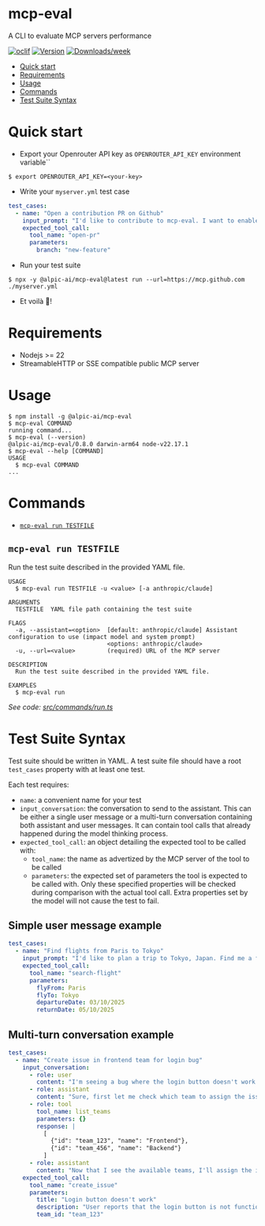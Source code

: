 <h1>mcp-eval</h1>

A CLI to evaluate MCP servers performance

[![oclif](https://img.shields.io/badge/cli-oclif-brightgreen.svg)](https://oclif.io)
[![Version](https://img.shields.io/npm/v/mcp-eval.svg)](https://npmjs.org/package/@alpic-ai/mcp-eval)
[![Downloads/week](https://img.shields.io/npm/dw/mcp-eval.svg)](https://npmjs.org/package/@alpic-ai/mcp-eval)

<!-- toc -->
* [Quick start](#quick-start)
* [Requirements](#requirements)
* [Usage](#usage)
* [Commands](#commands)
* [Test Suite Syntax](#test-suite-syntax)
<!-- tocstop -->

# Quick start

- Export your Openrouter API key as `OPENROUTER_API_KEY` environment variable``

```
$ export OPENROUTER_API_KEY=<your-key>
```

- Write your `myserver.yml` test case

```yml
test_cases:
  - name: "Open a contribution PR on Github"
    input_prompt: "I'd like to contribute to mcp-eval. I want to enable ... feature. I'll let you go ahead and implement the feature as you see fit. Open a pull request with the proposed modification once you're done."
    expected_tool_call:
      tool_name: "open-pr"
      parameters:
        branch: "new-feature"
```

- Run your test suite

```
$ npx -y @alpic-ai/mcp-eval@latest run --url=https://mcp.github.com ./myserver.yml
```

- Et voilà 🎉!

# Requirements

- Nodejs >= 22
- StreamableHTTP or SSE compatible public MCP server

# Usage

<!-- usage -->
```sh-session
$ npm install -g @alpic-ai/mcp-eval
$ mcp-eval COMMAND
running command...
$ mcp-eval (--version)
@alpic-ai/mcp-eval/0.8.0 darwin-arm64 node-v22.17.1
$ mcp-eval --help [COMMAND]
USAGE
  $ mcp-eval COMMAND
...
```
<!-- usagestop -->

# Commands

<!-- commands -->
* [`mcp-eval run TESTFILE`](#mcp-eval-run-testfile)

## `mcp-eval run TESTFILE`

Run the test suite described in the provided YAML file.

```
USAGE
  $ mcp-eval run TESTFILE -u <value> [-a anthropic/claude]

ARGUMENTS
  TESTFILE  YAML file path containing the test suite

FLAGS
  -a, --assistant=<option>  [default: anthropic/claude] Assistant configuration to use (impact model and system prompt)
                            <options: anthropic/claude>
  -u, --url=<value>         (required) URL of the MCP server

DESCRIPTION
  Run the test suite described in the provided YAML file.

EXAMPLES
  $ mcp-eval run
```

_See code: [src/commands/run.ts](https://github.com/alpic-ai/mcp-eval/blob/v0.8.0/src/commands/run.ts)_
<!-- commandsstop -->

# Test Suite Syntax

Test suite should be written in YAML.
A test suite file should have a root `test_cases` property with at least one test.

Each test requires:

- `name`: a convenient name for your test
- `input_conversation`: the conversation to send to the assistant. This can be either a single user message or a multi-turn conversation containing both assistant and user messages. It can contain tool calls that already happened during the model thinking process.
- `expected_tool_call`: an object detailing the expected tool to be called with:
  - `tool_name`: the name as advertized by the MCP server of the tool to be called
  - `parameters`: the expected set of parameters the tool is expected to be called with. Only these specified properties will be checked during comparison with the actual tool call. Extra properties set by the model will not cause the test to fail.

## Simple user message example

```yml
test_cases:
  - name: "Find flights from Paris to Tokyo"
    input_prompt: "I'd like to plan a trip to Tokyo, Japan. Find me a flight from Paris to Tokyo on October 3rd and returning on October 5th."
    expected_tool_call:
      tool_name: "search-flight"
      parameters:
        flyFrom: Paris
        flyTo: Tokyo
        departureDate: 03/10/2025
        returnDate: 05/10/2025
```

## Multi-turn conversation example

```yml
test_cases:
  - name: "Create issue in frontend team for login bug"
    input_conversation:
      - role: user
        content: "I'm seeing a bug where the login button doesn't work. Can you create an issue for this?"
      - role: assistant
        content: "Sure, first let me check which team to assign the issue to. Listing your teams now."
      - role: tool
        tool_name: list_teams
        parameters: {}
        response: |
          [
            {"id": "team_123", "name": "Frontend"},
            {"id": "team_456", "name": "Backend"}
          ]
      - role: assistant
        content: "Now that I see the available teams, I'll assign the issue to the Frontend team."
    expected_tool_call:
      tool_name: "create_issue"
      parameters:
        title: "Login button doesn't work"
        description: "User reports that the login button is not functioning."
        team_id: "team_123"
```
